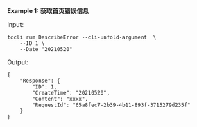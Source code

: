 **Example 1: 获取首页错误信息**



Input: 

```
tccli rum DescribeError --cli-unfold-argument  \
    --ID 1 \
    --Date "20210520"
```

Output: 
```
{
    "Response": {
        "ID": 1,
        "CreateTime": "20210520",
        "Content": "xxxx",
        "RequestId": "65a8fec7-2b39-4b11-893f-3715279d235f"
    }
}
```

